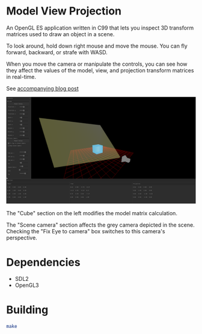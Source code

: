 # Model View Projection

An OpenGL ES application written in C99 that lets you inspect 3D transform matrices used to draw an object in a scene.

To look around, hold down right mouse and move the mouse. You can fly forward, backward, or strafe with WASD.

When you move the camera or manipulate the controls, you can see how they affect the values of the model, view, and projection transform matrices in real-time.

See [accompanying blog post](https://jeskin.net/blog/model-view-projection/)

![preview](https://github.com/jpe90/images/raw/master/mvp_ss.png)

The "Cube" section on the left modifies the model matrix calculation.

The "Scene camera" section affects the grey camera depicted in the scene. Checking the "Fix Eye to camera" box switches to this camera's perspective.

# Dependencies

- SDL2
- OpenGL3

# Building

```Bash
make
```